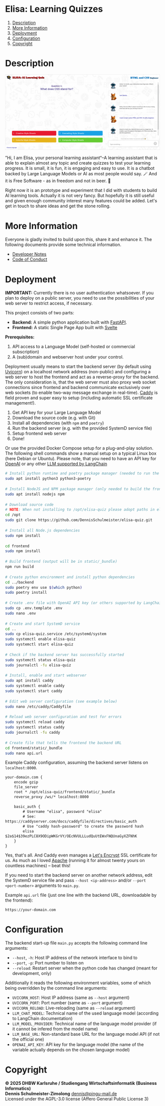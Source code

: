 Elisa: Learning Quizzes
=======================

1. [Description](#deployment)
1. [More Information](#more-information)
1. [Deployment](#deployment)
1. [Configuration](#configuration)
1. [Copyright](#copyright)

Description
===========

![Screenshot](screenshot.png)

”Hi, I am Elisa, your personal learning assistant“–A learning assistant that is able
to explain almost any topic and create quizzes to test your learning progress. It is
small, it is fun, it is engaging and easy to use. It is a chatbot backed by Large
Language Models or AI as most people would say. 🪄 And it is Free Software - as in
freedom and not in beer. 🍺

Right now it is an prototype and experiment that I did with students to build AI
learning tools. Actually it is not very fancy. But hopefully it is still useful and
given enough community interest many features could be added. Let's get in touch to
share ideas and get the stone rolling.

More Information
================

Everyone is gladly invited to build upon this, share it and enhance it. The following
documents provide some technical information.

 * [Developer Notes](./HACKING.md)
 * [Code of Conduct](./CODE_OF_CONDUCT.md)

Deployment
==========

**IMPORTANT:** Currently there is no user authentication whatsoever. If you plan to deploy
on a public server, you need to use the possibilities of your web server to restrict access,
if necessary.

This project consists of two parts:

* **Backend:** A simple python application built with [FastAPI](https://fastapi.tiangolo.com/).
* **Frontend:** A static Single Page App built with [Svelte](https://svelte.dev/)

**Prerequisites:**

1. API access to a Language Model (self-hosted or commercial subscription)
1. A (sub)domain and webserver host under your control.

Deployment usually means to start the backend server (by default using [Uvicorn](https://www.uvicorn.org/))
on a localhost network address (non-public) and configuring a web server to host the frontend
and act as a reverse-proxy for the backend. The only consideration is, that the web server must
also proxy web socket connections since frontend and backend communicate exclusively over web sockets
(to enable two-way message exchange in real-time). [Caddy](https://caddyserver.com/) is field proven
and super easy to setup (including automatic SSL certificate management!).

1. Get API key for your Large Language Model
1. Download the source code (e.g. with Git)
1. Install all dependencies (with `npm` and `poetry`)
1. Run the backend server (e.g. with the provided SystemD service file)
1. Setup frontend web server
1. Done!

Or use the provided Docker Compose setup for a plug-and-play solution. The following shell commands
show a manual setup on a typical Linux box (here Debian or Ubuntu). Please note, that you need to
have an API key for [OpenAI](https://platform.openai.com/) or any other
[LLM supported by LangChain](https://python.langchain.com/api_reference/langchain/chat_models/langchain.chat_models.base.init_chat_model.html)

```sh
# Install python runtime and poetry package manager (needed to run the backend)
sudo apt install python3 python3-poetry

# Install NodeJS and NPM package manager (only needed to build the frontend)
sudo apt install nodejs npm

# Download source code
# NOTE: When not installing to /opt/elisa-quiz please adopt paths in elisa-quiz.service
cd /opt
sudo git clone https://github.com/DennisSchulmeister/elisa-quiz.git

# Install all Node.js dependencies
sudo npm install

cd frontend
sudo npm install

# Build frontend (output will be in static/_bundle)
npm run build

# Create python environment and install python dependencies
cd ../backend
sudo poetry env use $(which python)
sudo poetry install

# Create .env file with OpenAI API key (or others supported by LangChain)
sudo cp .env.template .env
sudo nano .env

# Create and start SystemD service
cd ..
sudo cp elisa-quiz.service /etc/systemd/system
sudo systemctl enable elisa-quiz
sudo systemctl start elisa-quiz

# Check if the backend server has successfully started
sudo systemctl status elisa-quiz
sudo journalctl -fu elisa-quiz

# Install, enable and start webserver
sudo apt install caddy
sudo systemctl enable caddy
sudo systemctl start caddy

# Edit web server configuration (see example below)
sudo nano /etc/caddy/Caddyfile

# Reload web server configuration and test for errors
sudo systemctl reload caddy
sudo systemctl status caddy
sudo journalctl -fu caddy

# Create file that tells the frontend the backend URL
cd frontend/static/_bundle
sudo nano api.url
```

Example Caddy configuration, assuming the backend server listens on `localhost:8000`.

```
your-domain.com {
    encode gzip
    file_server
    root * /opt/elisa-quiz/frontend/static/_bundle
    reverse_proxy /ws/* localhost:8000

    basic_auth {
        # Username "elisa", password "elisa"
        # See: https://caddyserver.com/docs/caddyfile/directives/basic_auth
        # Use "caddy hash-password" to create the password hash
		elisa $2a$14$39ezPLC8X9ODipWKGrVY/OEcNVULLLudQuUtEWxFNQUnaGyXZFNhK
    }
}
```

Yes, that's all. And Caddy even manages a [Let's Encrypt](https://letsencrypt.org/)
SSL certificate for us. As much as I loved [Apache](httpd.apache.org) (running it
for almost twenty yours on countless machines) – beat this!

If you need to start the backend server on another network address, edit the SystemD service
file and pass `--host <ip-address>` and/or `--port <port-number>` arguments to `main.py`.

Example `api.url` file (just one line with the backend URL, downloadable by the frontend):

```
https://your-domain.com
```

Configuration
=============

The backend start-up file `main.py` accepts the following command line arguments:

* `--host`, `-h`: Host IP address of the network interface to bind to
* `--port`, `-p`: Port number to listen on
* `--reload`: Restart server when the python code has changed (meant for development, only)

Additionally it reads the following environment variables, some of which being overridden by
the command line arguments:

* `UVICORN_HOST`: Host IP address (same as `--host` argument)
* `UVICORN_PORT`: Port number (same as `--port` argument)
* `UVICORN_RELOAD`: Live-reloading (same as `--reload` argument)
* `LLM_CHAT_MODEL`: Technical name of the used language model (according to LangChain documentation)
* `LLM_MODEL_PROVIDER`: Technical name of the language model provider (if it cannot be infered from the model name)
* `LLM_BASE_URL`: Non-standard base URL for the language model API (if not the official one)
* `OPENAI_API_KEY`: API key for the language model (the name of the variable actually depends on the chosen language model)

Copyright
=========

**© 2025 DHBW Karlsruhe / Studiengang Wirtschaftsinformatik (Business Informatics)** <br>
**Dennis Schulmeister-Zimolong** <dennis@pingu-mail.de> <br/>
Licensed under the AGPL-3.0 license (Affero General Public License 3)